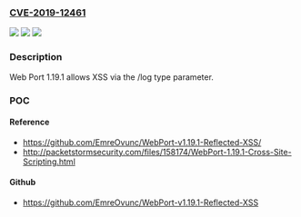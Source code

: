 ### [CVE-2019-12461](https://cve.mitre.org/cgi-bin/cvename.cgi?name=CVE-2019-12461)
![](https://img.shields.io/static/v1?label=Product&message=n%2Fa&color=blue)
![](https://img.shields.io/static/v1?label=Version&message=n%2Fa&color=blue)
![](https://img.shields.io/static/v1?label=Vulnerability&message=n%2Fa&color=brighgreen)

### Description

Web Port 1.19.1 allows XSS via the /log type parameter.

### POC

#### Reference
- https://github.com/EmreOvunc/WebPort-v1.19.1-Reflected-XSS/
- http://packetstormsecurity.com/files/158174/WebPort-1.19.1-Cross-Site-Scripting.html

#### Github
- https://github.com/EmreOvunc/WebPort-v1.19.1-Reflected-XSS

